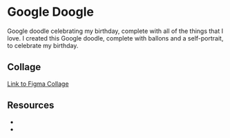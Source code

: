 # Google Doogle
Google doodle celebrating my birthday, complete with all of the things that I love.
I created this Google doodle, complete with ballons and a self-portrait, to celebrate my birthday.

## Collage
[Link to Figma Collage](https://www.figma.com/file/tKJwSpjpFo607ueGQU8d9s/Google-Doodle?node-id=0%3A1)


## Resources 
<!-- !!!!!!!!!! -->
*
*